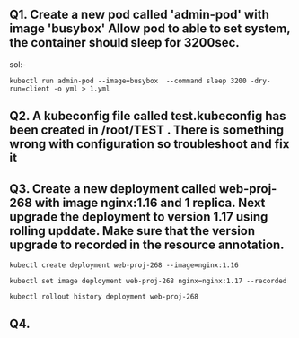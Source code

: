 ## Q1. Create a new pod called 'admin-pod' with image 'busybox' Allow pod to able to set system, the container should sleep for 3200sec.

sol:-
```
kubectl run admin-pod --image=busybox  --command sleep 3200 -dry-run=client -o yml > 1.yml
```

## Q2. A kubeconfig file called test.kubeconfig has been created in /root/TEST . There is something wrong with configuration so troubleshoot and fix it


## Q3. Create a new deployment called web-proj-268 with image nginx:1.16 and 1 replica. Next upgrade the deployment to version 1.17 using rolling upddate. Make sure that the version upgrade to recorded in the resource annotation.
```
kubectl create deployment web-proj-268 --image=nginx:1.16

kubectl set image deployment web-proj-268 nginx=nginx:1.17 --recorded

kubectl rollout history deployment web-proj-268 
```



## Q4. 

